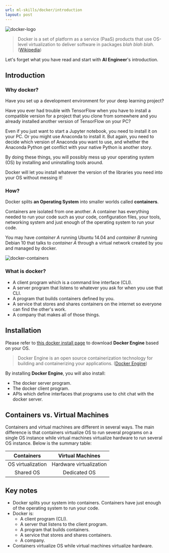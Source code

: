 ```yaml
---
url: ml-skills/docker/introduction
layout: post
---
```


![docker-logo][docker-logo]

> Docker is a set of platform as a service (PaaS) products that use OS-level virtualization to deliver software in packages _blah blah blah_. ([Wikipedia](<https://en.wikipedia.org/wiki/Docker_(software)>))

Let's forget what you have read and start with **AI Engineer**'s introduction.

<toc>

## Introduction

### Why docker?

Have you set up a development environment for your deep learning project?

Have you ever had trouble with TensorFlow when you have to install a compatible version for a project that you clone from somewhere and you already installed another version of TensorFlow on your PC?

Even if you just want to start a Jupyter notebook, you need to install it on your PC. Or you might use Anaconda to install it. But again, you need to decide which version of Anaconda you want to use, and whether the Anaconda Python get conflict with your native Python is another story.

By doing these things, you will possibly mess up your operating system (OS) by installing and uninstalling tools around.

Docker will let you install whatever the version of the libraries you need into your OS without messing it!

### How?

Docker splits **an Operating System** into smaller worlds called **containers**.

Containers are isolated from one another. A container has everything needed to run your code such as your code, configuration files, your tools, networking system and just enough of the operating system to run your code.

You may have _container A_ running Ubuntu 14.04 and _container B_ running Debian 10 that talks to _container A_ through a virtual network created by you and managed by docker.

![docker-containers][docker-containers]

### What is docker?

- A client program which is a command line interface (CLI).
- A server program that listens to whatever you ask for when you use that CLI.
- A program that builds containers defined by you.
- A service that stores and shares containers on the internet so everyone can find the other's work.
- A company that makes all of those things.

## Installation

Please refer to [this docker install page](https://docs.docker.com/engine/install/) to download **Docker Engine** based on your OS.

> Docker Engine is an open source containerization technology for building and containerizing your applications. ([Docker Engine](https://docs.docker.com/engine/))

By installing **Docker Engine**, you will also install:

- The docker server program.
- The docker client program.
- APIs which define interfaces that programs use to chit chat with the docker server.

## Containers vs. Virtual Machines

Containers and virtual machines are different in several ways. The main difference is that containers virtualize OS to run several programs on a single OS instance while virtual machines virtualize hardware to run several OS instance. Below is the summary table:

|  **Containers**   |  **Virtual Machines**   |
| :---------------: | :---------------------: |
| OS virtualization | Hardware virtualization |
|     Shared OS     |      Dedicated OS       |

## Key notes

- Docker splits your system into containers. Containers have just enough of the operating system to run your code.
- Docker is:
  - A client program (CLI).
  - A server that listens to the client program.
  - A program that builds containers.
  - A service that stores and shares containers.
  - A company.
- Containers virtualize OS while virtual machines virtualize hardware.

<!-- MARKDOWN LINKS & IMAGES -->

[docker-logo]: /assets/images/ml-skills/docker/introduction/docker-logo-1200x630.png
[docker-containers]: /assets/images/ml-skills/docker/introduction/docker-containers.png

